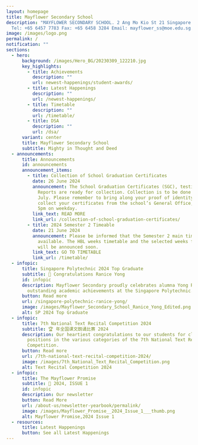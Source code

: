 ```yaml
---
layout: homepage
title: Mayflower Secondary School
description: "MAYFLOWER SECONDARY SCHOOL. 2 Ang Mo Kio St 21 Singapore 569384
  Tel: +65 6457 7783 Fax: +65 6458 3284 Email: mayflower_ss@moe.edu.sg."
image: /images/logo.png
permalink: /
notification: ""
sections:
  - hero:
      background: /images/Hero_BG/20230309_122210.jpg
      key_highlights:
        - title: Achievements
          description: ""
          url: newest-happenings/student-awards/
        - title: Latest Happenings
          description: ""
          url: /newest-happenings/
        - title: Timetable
          description: ""
          url: /timetable/
        - title: DSA
          description: ""
          url: /dsa/
      variant: center
      title: Mayflower Secondary School
      subtitle: Mighty in Thought and Deed
  - announcements:
      title: Announcements
      id: announcements
      announcement_items:
        - title: Collection of School Graduation Certificates
          date: 26 June 2024
          announcement: The School Graduation Certificates (SGC), testimonials & CCA
            Reports are ready for collection. Collection is to be done by 31
            July. Please remember to bring along your proof of identity to
            collect your certificates from the school’s General Office, 8am to
            5pm on weekday.
          link_text: READ MORE
          link_url: /collection-of-school-graduation-certificates/
        - title: 2024 Semester 2 Timeable
          date: 21 June 2024
          announcement: Please be informed that the Semester 2 main timetable is
            available. The HBL weeks timetable and the selected weeks for HBL
            will be announced soon.
          link_text: GO TO TIMETABLE
          link_url: /timetable/
  - infopic:
      title: Singapore Polytechnic 2024 Top Graduate
      subtitle: 🎉 Congratulations Ranice Yong
      id: infopic
      description: Mayflower Secondary proudly celebrates alumna Yong Ranice, for her
        outstanding academic achievements at the Singapore Polytechnic.
      button: Read more
      url: /singapore-polytechnic-ranice-yong/
      image: /images/Mayflower_Secondary_School_Ranice_Yong_Edited.png
      alt: SP 2024 Top Graduate
  - infopic:
      title: 7th National Text Recital Competition 2024
      subtitle: 🏆 年全国课文朗诵比赛 2024
      description: Our heartiest congratulations to our students for clinching the top
        positions in the various categories of the 7th National Text Recital
        Competition.
      button: Read more
      url: /7th-national-text-recital-competition-2024/
      image: /images/7th_National_Text_Recital_Competition.png
      alt: Text Recital Competition 2024
  - infopic:
      title: The Mayflower Promise
      subtitle: 📰 2024, ISSUE 1
      id: infopic
      description: Our newsletter
      button: Read More
      url: /about-us/newsletter-yearbook/permalink/
      image: /images/Mayflower_Promise__2024_Issue_1___thumb.png
      alt: Mayflower Promise,2024 Issue 1
  - resources:
      title: Latest Happenings
      button: See all Latest Happenings
---
```

